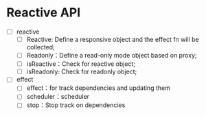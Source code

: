 # Reactive API

- [ ] reactive
    - [ ] Reactive: Define a responsive object and the effect fn will be collected;
    - [ ] Readonly：Define a read-only mode object based on proxy;
    - [ ] isReactive：Check for reactive object;
    - [ ] isReadonly: Check for readonly object;
- [ ] effect
    - [ ] effect：for track dependencies and updating them
    - [ ] scheduler：scheduler
    - [ ] stop：Stop track on dependencies
